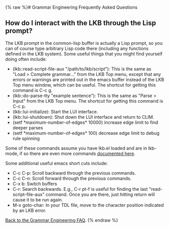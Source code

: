 {% raw %}# Grammar Engineering Frequently Asked Questions

## How do I interact with the LKB through the Lisp prompt?

The LKB prompt in the common-lisp buffer is actually a Lisp prompt, so
you can of course type arbitrary Lisp code there (including any
functions defined in the LKB system). Some useful things that you might
find yourself doing often include:

- (lkb::read-script-file-aux "/path/to/lkb/script"): This is the same
as "Load &gt; Complete grammar..." from the LKB Top menu, except
that any errors or warnings are printed out in the emacs buffer
instead of the LKB Top menu window, which can be useful. The
shortcut for getting this command is C-c g.
- (lkb::do-parse-tty "example sentence"): This is the same as
"Parse &gt; Input" from the LKB Top menu. The shortcut for getting
this command is C-c p.
- (lkb::lui-initialize): Start the LUI interface.
- (lkb::lui-shutdown): Shut down the LUI interface and return to CLIM.
- (setf \*maximum-number-of-edges\* 10000) increase edge limit to find
deeper parses
- (setf \*maximum-number-of-edges\* 100) decrease edge limit to debug
rule spinning

Some of these commands assume you have lkb.el loaded and are in
lkb-mode, if so there are even more commands [documented here](https://blog.inductorsoftware.com/docsproto/tools/LkbMode).

Some additional useful emacs short cuts include:

- C-c C-p: Scroll backward through the previous commands.
- C-c C-n: Scroll forward through the previous commands.
- C-x b: Switch buffers
- C-r: Search backwards. E.g., C-r pt-f is useful for finding the last
"read-script-file-aux" command. Once you are there, just hitting
return will cause it to be run again.
- M-x goto-char: In your TDL file, move to the character position
indicated by an LKB error.

[Back to the Grammar Engineering FAQ](/GrammarEngineeringFaq).
<update date omitted for speed>{% endraw %}